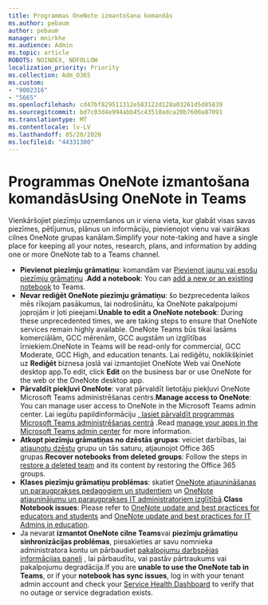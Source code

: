 ```yaml
---
title: Programmas OneNote izmantošana komandās
ms.author: pebaum
author: pebaum
manager: mnirkhe
ms.audience: Admin
ms.topic: article
ROBOTS: NOINDEX, NOFOLLOW
localization_priority: Priority
ms.collection: Adm_O365
ms.custom:
- "9002316"
- "5665"
ms.openlocfilehash: cd47bf829511312e583122d128a03261d5d85839
ms.sourcegitcommit: bd7c03d4e994abb45c43510adca20b7600a87091
ms.translationtype: MT
ms.contentlocale: lv-LV
ms.lasthandoff: 05/20/2020
ms.locfileid: "44331300"
---
```

# <a name="using-onenote-in-teams"></a><span data-ttu-id="a3a92-102">Programmas OneNote izmantošana komandās</span><span class="sxs-lookup"><span data-stu-id="a3a92-102">Using OneNote in Teams</span></span>

<span data-ttu-id="a3a92-103">Vienkāršojiet piezīmju uzņemšanos un ir viena vieta, kur glabāt visas savas piezīmes, pētījumus, plānus un informāciju, pievienojot vienu vai vairākas cilnes OneNote grupas kanālam.</span><span class="sxs-lookup"><span data-stu-id="a3a92-103">Simplify your note-taking and have a single place for keeping all your notes, research, plans, and information by adding one or more OneNote tab to a Teams channel.</span></span>

- <span data-ttu-id="a3a92-104">**Pievienot piezīmju grāmatiņu**: komandām var [Pievienot jaunu vai esošu piezīmju grāmatiņu](https://support.microsoft.com/en-us/office/add-a-onenote-notebook-to-teams-0ec78cc3-ba3b-4279-a88e-aa40af9865c2) .</span><span class="sxs-lookup"><span data-stu-id="a3a92-104">**Add a notebook**: You can [add a new or an existing notebook](https://support.microsoft.com/en-us/office/add-a-onenote-notebook-to-teams-0ec78cc3-ba3b-4279-a88e-aa40af9865c2) to Teams.</span></span>
- <span data-ttu-id="a3a92-105">**Nevar rediģēt OneNote piezīmju grāmatiņu**: šo bezprecedenta laikos mēs rīkojam pasākumus, lai nodrošinātu, ka OneNote pakalpojumi joprojām ir ļoti pieejami.</span><span class="sxs-lookup"><span data-stu-id="a3a92-105">**Unable to edit a OneNote notebook**: During these unprecedented times, we are taking steps to ensure that OneNote services remain highly available.</span></span>  <span data-ttu-id="a3a92-106">OneNote Teams būs tikai lasāms komerciālām, GCC mērenām, GCC augstām un izglītības īrniekiem.</span><span class="sxs-lookup"><span data-stu-id="a3a92-106">OneNote in Teams will be read-only for commercial, GCC Moderate, GCC High, and education tenants.</span></span> <span data-ttu-id="a3a92-107">Lai rediģētu, noklikšķiniet uz **Rediģēt** biznesa joslā vai izmantojiet OneNote Web vai OneNote desktop app.</span><span class="sxs-lookup"><span data-stu-id="a3a92-107">To edit, click **Edit** on the business bar or use OneNote for the web or the OneNote desktop app.</span></span>
- <span data-ttu-id="a3a92-108">**Pārvaldīt piekļuvi OneNote**: varat pārvaldīt lietotāju piekļuvi OneNote Microsoft Teams administrēšanas centrs.</span><span class="sxs-lookup"><span data-stu-id="a3a92-108">**Manage access to OneNote**: You can manage user access to OneNote in the Microsoft Teams admin center.</span></span> <span data-ttu-id="a3a92-109">Lai iegūtu papildinformāciju [, lasiet pārvaldīt programmas Microsoft Teams administrēšanas centrā](https://docs.microsoft.com/MicrosoftTeams/manage-apps) .</span><span class="sxs-lookup"><span data-stu-id="a3a92-109">Read [manage your apps in the Microsoft Teams admin center](https://docs.microsoft.com/MicrosoftTeams/manage-apps) for more information.</span></span>
- <span data-ttu-id="a3a92-110">**Atkopt piezīmju grāmatiņas no dzēstās grupas**: veiciet darbības, lai [atjaunotu dzēstu](https://docs.microsoft.com/microsoftteams/archive-or-delete-a-team#restore-a-deleted-team) grupu un tās saturu, atjaunojot Office 365 grupas.</span><span class="sxs-lookup"><span data-stu-id="a3a92-110">**Recover notebooks from deleted groups**: Follow the steps in [restore a deleted team](https://docs.microsoft.com/microsoftteams/archive-or-delete-a-team#restore-a-deleted-team) and its content by restoring the Office 365 groups.</span></span>
- <span data-ttu-id="a3a92-111">**Klases piezīmju grāmatiņu problēmas**: skatiet [OneNote atjaunināšanas un paraugprakses pedagogiem un studentiem](https://support.office.com/article/onenote-update-and-best-practices-for-educators-and-students-dde775f0-8b06-4263-8b54-1e9ddc3dd146) un [OneNote atjauninājumu un paraugprakses IT administratoriem izglītībā](https://support.office.com/article/onenote-update-and-best-practices-for-it-admins-in-education-9d78f2b2-5e25-4288-b597-b4ba463c7b46?ui=en-US&rs=en-US&ad=US).</span><span class="sxs-lookup"><span data-stu-id="a3a92-111">**Class Notebook issues**: Please refer to [OneNote update and best practices for educators and students](https://support.office.com/article/onenote-update-and-best-practices-for-educators-and-students-dde775f0-8b06-4263-8b54-1e9ddc3dd146) and [OneNote update and best practices for IT Admins in education](https://support.office.com/article/onenote-update-and-best-practices-for-it-admins-in-education-9d78f2b2-5e25-4288-b597-b4ba463c7b46?ui=en-US&rs=en-US&ad=US).</span></span>
- <span data-ttu-id="a3a92-112">Ja nevarat **izmantot OneNote cilne Teams**vai **piezīmju grāmatiņu sinhronizācijas problēmas**, piesakieties ar savu nomnieka administratora kontu un pārbaudiet [pakalpojumu darbspējas informācijas paneli](https://docs.microsoft.com/office365/enterprise/view-service-health) , lai pārbaudītu, vai pastāv pārtraukums vai pakalpojumu degradācija.</span><span class="sxs-lookup"><span data-stu-id="a3a92-112">If you are **unable to use the OneNote tab in Teams**, or if your **notebook has sync issues**, log in with your tenant admin account and check your [Service Health Dashboard](https://docs.microsoft.com/office365/enterprise/view-service-health) to verify that no outage or service degradation exists.</span></span>
